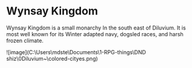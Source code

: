 <h1>Wynsay Kingdom</h1>

<p>Wynsay Kingdom is a small monarchy In the south east of Diluvium. It is most well known for its Winter adapted navy, dogsled races, and harsh frozen climate.</p>

![image](C:\Users\mdste\Documents\1-RPG-things\DND shiz\0Diluvium~\colored-cityes.png)
